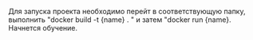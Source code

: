 Для запуска проекта необходимо перейт в соответствующую папку, выполнить "docker build -t {name} . " и затем "docker run {name}. Начнется обучение.